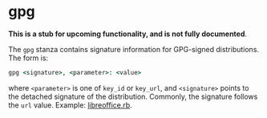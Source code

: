 # gpg

**This is a stub for upcoming functionality, and is not fully documented**.

The `gpg` stanza contains signature information for GPG-signed distributions. The form is:

```ruby
gpg <signature>, <parameter>: <value>
```

where `<parameter>` is one of `key_id` or `key_url`, and `<signature>` points to the detached signature of the distribution. Commonly, the signature follows the `url` value. Example: [libreoffice.rb](https://github.com/caskroom/homebrew-cask/blob/03690236575a20bfcd5524bc02a352a62aaba691/Casks/libreoffice.rb#L9).
